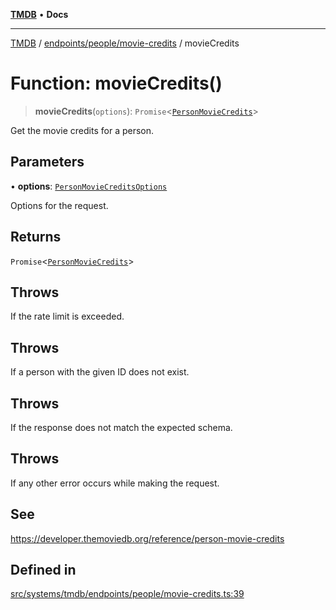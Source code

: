 [**TMDB**](../../../../README.md) • **Docs**

***

[TMDB](../../../../README.md) / [endpoints/people/movie-credits](../README.md) / movieCredits

# Function: movieCredits()

> **movieCredits**(`options`): `Promise`\<[`PersonMovieCredits`](../../../../structs/Schemas/type-aliases/PersonMovieCredits.md)\>

Get the movie credits for a person.

## Parameters

• **options**: [`PersonMovieCreditsOptions`](../type-aliases/PersonMovieCreditsOptions.md)

Options for the request.

## Returns

`Promise`\<[`PersonMovieCredits`](../../../../structs/Schemas/type-aliases/PersonMovieCredits.md)\>

## Throws

If the rate limit is exceeded.

## Throws

If a person with the given ID does not exist.

## Throws

If the response does not match the expected schema.

## Throws

If any other error occurs while making the request.

## See

https://developer.themoviedb.org/reference/person-movie-credits

## Defined in

[src/systems/tmdb/endpoints/people/movie-credits.ts:39](https://github.com/Norviah/media-hub/blob/65ee01fce9c30692d28d2f4e608ea7f18b4d7381/src/systems/tmdb/endpoints/people/movie-credits.ts#L39)
